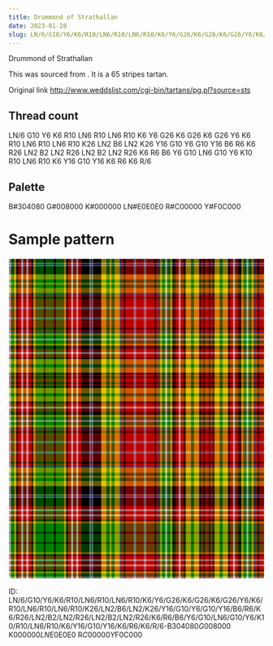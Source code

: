 ```yaml
---
title: Drummond of Strathallan
date: 2023-01-28
slug: LN/6/G10/Y6/K6/R10/LN6/R10/LN6/R10/K6/Y6/G26/K6/G26/K6/G26/Y6/K6/R10/LN6/R10/LN6/R10/K26/LN2/B6/LN2/K26/Y16/G10/Y6/G10/Y16/B6/R6/K6/R26/LN2/B2/LN2/R26/LN2/B2/LN2/R26/K6/R6/B6/Y6/G10/LN6/G10/Y6/K10/R10/LN6/R10/K6/Y16/G10/Y16/K6/R6/K6/R/6-B$304080 G$008000 K$000000 LN$E0E0E0 R$C00000 Y$F0C000
---
```

Drummond of Strathallan

This was sourced from <no value>.  It is a 65 stripes tartan.

Original link http://www.weddslist.com/cgi-bin/tartans/pg.pl?source=sts

## Thread count
LN/6 G10 Y6 K6 R10 LN6 R10 LN6 R10 K6 Y6 G26 K6 G26 K6 G26 Y6 K6 R10 LN6 R10 LN6 R10 K26 LN2 B6 LN2 K26 Y16 G10 Y6 G10 Y16 B6 R6 K6 R26 LN2 B2 LN2 R26 LN2 B2 LN2 R26 K6 R6 B6 Y6 G10 LN6 G10 Y6 K10 R10 LN6 R10 K6 Y16 G10 Y16 K6 R6 K6 R/6

## Palette
B#304080 G#008000 K#000000 LN#E0E0E0 R#C00000 Y#F0C000

# Sample pattern

![Tartan detail](tartan.png "LN/6 G10 Y6 K6 R10 LN6 R10 LN6 R10 K6 Y6 G26 K6 G26 K6 G26 Y6 K6 R10 LN6 R10 LN6 R10 K26 LN2 B6 LN2 K26 Y16 G10 Y6 G10 Y16 B6 R6 K6 R26 LN2 B2 LN2 R26 LN2 B2 LN2 R26 K6 R6 B6 Y6 G10 LN6 G10 Y6 K10 R10 LN6 R10 K6 Y16 G10 Y16 K6 R6 K6 R/6 tartan")

ID: LN/6/G10/Y6/K6/R10/LN6/R10/LN6/R10/K6/Y6/G26/K6/G26/K6/G26/Y6/K6/R10/LN6/R10/LN6/R10/K26/LN2/B6/LN2/K26/Y16/G10/Y6/G10/Y16/B6/R6/K6/R26/LN2/B2/LN2/R26/LN2/B2/LN2/R26/K6/R6/B6/Y6/G10/LN6/G10/Y6/K10/R10/LN6/R10/K6/Y16/G10/Y16/K6/R6/K6/R/6-B$304080 G$008000 K$000000 LN$E0E0E0 R$C00000 Y$F0C000